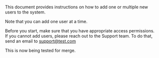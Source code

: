 This document provides instructions on how to add one or multiple new users to the system.

Note that you can add one user at a time.

Before you start, make sure that you have appropriate access permissions. If you cannot add users, please reach out to the Support team. To do that, send an email to support@test.com

This is now being tested for merge.
